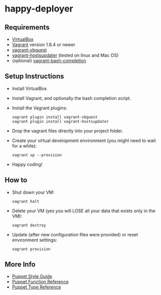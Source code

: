 # happy-deployer


## Requirements

* [VirtualBox](https://www.virtualbox.org/wiki/Downloads)
* [Vagrant](http://www.vagrantup.com/downloads.html) version 1.8.4 or newer
* [vagrant-vbguest](https://github.com/dotless-de/vagrant-vbguest)
* [vagrant-hostsupdater](https://github.com/cogitatio/vagrant-hostsupdater) (tested on linux and Mac OS)
* (optional) [vagrant-bash-completion](https://github.com/kura/vagrant-bash-completion)


## Setup Instructions

* Install VirtualBox

* Install Vagrant, and optionally the bash completion script.

* Install the Vagrant plugins:
  ```
  vagrant plugin install vagrant-vbguest
  vagrant plugin install vagrant-hostsupdater
  ```

* Drop the vagrant files directly into your project folder.

* Create your virtual development environment (you might need to wait for a while):
  ```
  vagrant up --provision
  ```

* Happy coding!


## How to

* Shut down your VM:
  ```
  vagrant halt
  ```

* Delete your VM (yes you will LOSE all your data that exists only in the VM):
  ```
  vagrant destroy
  ```

* Update (after new configuration files were provided) or reset environment settings:
  ```
  vagrant provision
  ```

## More Info

* [Puppet Style Guide](https://docs.puppetlabs.com/guides/style_guide.html)
* [Puppet Function Reference](https://docs.puppetlabs.com/references/latest/function.html)
* [Puppet Type Reference](https://docs.puppetlabs.com/references/latest/type.html)
